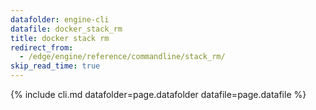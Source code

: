 ```yaml
---
datafolder: engine-cli
datafile: docker_stack_rm
title: docker stack rm
redirect_from:
  - /edge/engine/reference/commandline/stack_rm/
skip_read_time: true
---
```

<!--
This page is automatically generated from Docker's source code. If you want to
suggest a change to the text that appears here, open a ticket or pull request
in the source repository on GitHub:

https://github.com/docker/cli
-->

{% include cli.md datafolder=page.datafolder datafile=page.datafile %}

